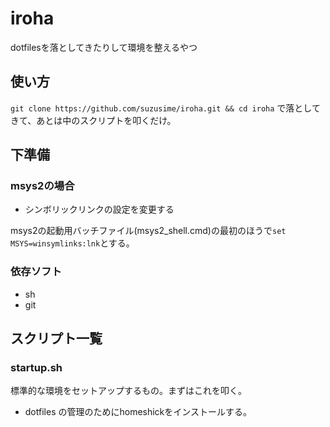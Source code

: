 # iroha
dotfilesを落としてきたりして環境を整えるやつ

## 使い方
`git clone https://github.com/suzusime/iroha.git && cd iroha`
で落としてきて、あとは中のスクリプトを叩くだけ。

## 下準備
### msys2の場合
- シンボリックリンクの設定を変更する

msys2の起動用バッチファイル(msys2_shell.cmd)の最初のほうで`set MSYS=winsymlinks:lnk`とする。

### 依存ソフト
- sh
- git

## スクリプト一覧
### startup.sh
標準的な環境をセットアップするもの。まずはこれを叩く。

- dotfiles の管理のためにhomeshickをインストールする。

